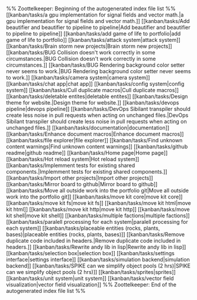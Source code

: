 %% Zoottelkeeper: Beginning of the autogenerated index file list  %%
 [[kanban/tasks/a gpu implementation for signal fields and vector math.|a gpu implementation for signal fields and vector math.]]
 [[kanban/tasks/Add beautifier and beautifier to pipeline to pipeline|Add beautifier and beautifier to pipeline to pipeline]]
 [[kanban/tasks/add game of life to portfolio|add game of life to portfolio]]
 [[kanban/tasks/attack system|attack system]]
 [[kanban/tasks/Brain storm new projects|Brain storm new projects]]
 [[kanban/tasks/BUG Collision doesn't work correctly in some circumstances.|BUG Collision doesn't work correctly in some circumstances.]]
 [[kanban/tasks/BUG Rendering background color setter never seems to work.|BUG Rendering background color setter never seems to work.]]
 [[kanban/tasks/camera system|camera system]]
 [[kanban/tasks/chat app|chat app]]
 [[kanban/tasks/config system|config system]]
 [[kanban/tasks/Cull duplicate macros|Cull duplicate macros]]
 [[kanban/tasks/deletable entites|deletable entites]]
 [[kanban/tasks/Design theme for website.|Design theme for website.]]
 [[kanban/tasks/devops pipeline|devops pipeline]]
 [[kanban/tasks/DevOps Sibilant transpiler should create less noise in pull requests when acting on unchanged files.|DevOps Sibilant transpiler should create less noise in pull requests when acting on unchanged files.]]
 [[kanban/tasks/documentation|documentation]]
 [[kanban/tasks/Enhance document macros|Enhance document macros]]
 [[kanban/tasks/file explorer|file explorer]]
 [[kanban/tasks/Find unknown content warnings|Find unknown content warnings]]
 [[kanban/tasks/github readme|github readme]]
 [[kanban/tasks/Home page|Home page]]
 [[kanban/tasks/Hot reload system|Hot reload system]]
 [[kanban/tasks/Implemment tests for existing shared components.|Implemment tests for existing shared components.]]
 [[kanban/tasks/Import other projects|Import other projects]]
 [[kanban/tasks/Mirror board to github|Mirror board to github]]
 [[kanban/tasks/Move all outside work into the portfolio git|Move all outside work into the portfolio git]]
 [[kanban/tasks/move kit core|move kit core]]
 [[kanban/tasks/move kit fs|move kit fs]]
 [[kanban/tasks/move kit html|move kit html]]
 [[kanban/tasks/move kit http|move kit http]]
 [[kanban/tasks/move kit shell|move kit shell]]
 [[kanban/tasks/multiple factions|multiple factions]]
 [[kanban/tasks/paralell processing for each system|paralell processing for each system]]
 [[kanban/tasks/placeable entities (rocks, plants, bases)|placeable entities (rocks, plants, bases)]]
 [[kanban/tasks/Remove duplicate code included in headers.|Remove duplicate code included in headers.]]
 [[kanban/tasks/Rewrite andy lib in lisp|Rewrite andy lib in lisp]]
 [[kanban/tasks/selection box|selection box]]
 [[kanban/tasks/settings interface|settings interface]]
 [[kanban/tasks/simulation backend|simulation backend]]
 [[kanban/tasks/SPIKE can we simplify object pools (2 hrs)|SPIKE can we simplify object pools (2 hrs)]]
 [[kanban/tasks/sprites|sprites]]
 [[kanban/tasks/unit system|unit system]]
 [[kanban/tasks/vector field visualization|vector field visualization]]
%% Zoottelkeeper: End of the autogenerated index file list  %%

